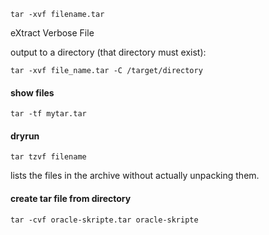 ```
tar -xvf filename.tar
```
eXtract Verbose File

output to a directory (that directory must exist):
```
tar -xvf file_name.tar -C /target/directory
```

#### show files

```
tar -tf mytar.tar
```

#### dryrun

```
tar tzvf filename
```
lists the files in the archive without actually unpacking them.

#### create tar file from directory

```
tar -cvf oracle-skripte.tar oracle-skripte
```
